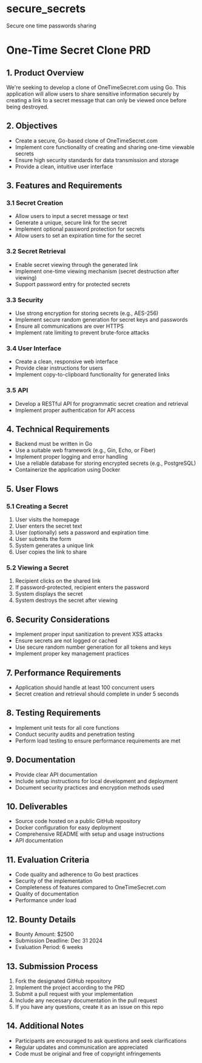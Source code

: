 # secure_secrets
Secure one time passwords sharing

# One-Time Secret Clone PRD

## 1. Product Overview

We're seeking to develop a clone of OneTimeSecret.com using Go. This application will allow users to share sensitive information securely by creating a link to a secret message that can only be viewed once before being destroyed.

## 2. Objectives

- Create a secure, Go-based clone of OneTimeSecret.com
- Implement core functionality of creating and sharing one-time viewable secrets
- Ensure high security standards for data transmission and storage
- Provide a clean, intuitive user interface

## 3. Features and Requirements

### 3.1 Secret Creation

- Allow users to input a secret message or text
- Generate a unique, secure link for the secret
- Implement optional password protection for secrets
- Allow users to set an expiration time for the secret

### 3.2 Secret Retrieval

- Enable secret viewing through the generated link
- Implement one-time viewing mechanism (secret destruction after viewing)
- Support password entry for protected secrets

### 3.3 Security

- Use strong encryption for storing secrets (e.g., AES-256)
- Implement secure random generation for secret keys and passwords
- Ensure all communications are over HTTPS
- Implement rate limiting to prevent brute-force attacks

### 3.4 User Interface

- Create a clean, responsive web interface
- Provide clear instructions for users
- Implement copy-to-clipboard functionality for generated links

### 3.5 API

- Develop a RESTful API for programmatic secret creation and retrieval
- Implement proper authentication for API access

## 4. Technical Requirements

- Backend must be written in Go
- Use a suitable web framework (e.g., Gin, Echo, or Fiber)
- Implement proper logging and error handling
- Use a reliable database for storing encrypted secrets (e.g., PostgreSQL)
- Containerize the application using Docker

## 5. User Flows

### 5.1 Creating a Secret
1. User visits the homepage
2. User enters the secret text
3. User (optionally) sets a password and expiration time
4. User submits the form
5. System generates a unique link
6. User copies the link to share

### 5.2 Viewing a Secret
1. Recipient clicks on the shared link
2. If password-protected, recipient enters the password
3. System displays the secret
4. System destroys the secret after viewing

## 6. Security Considerations

- Implement proper input sanitization to prevent XSS attacks
- Ensure secrets are not logged or cached
- Use secure random number generation for all tokens and keys
- Implement proper key management practices

## 7. Performance Requirements

- Application should handle at least 100 concurrent users
- Secret creation and retrieval should complete in under 5 seconds

## 8. Testing Requirements

- Implement unit tests for all core functions
- Conduct security audits and penetration testing
- Perform load testing to ensure performance requirements are met

## 9. Documentation

- Provide clear API documentation
- Include setup instructions for local development and deployment
- Document security practices and encryption methods used

## 10. Deliverables

- Source code hosted on a public GitHub repository
- Docker configuration for easy deployment
- Comprehensive README with setup and usage instructions
- API documentation

## 11. Evaluation Criteria

- Code quality and adherence to Go best practices
- Security of the implementation
- Completeness of features compared to OneTimeSecret.com
- Quality of documentation
- Performance under load

## 12. Bounty Details

- Bounty Amount: $2500
- Submission Deadline: Dec 31 2024
- Evaluation Period: 6 weeks

## 13. Submission Process

1. Fork the designated GitHub repository
2. Implement the project according to the PRD
3. Submit a pull request with your implementation
4. Include any necessary documentation in the pull request
5. If you have any questions, create it as an issue on this repo

## 14. Additional Notes

- Participants are encouraged to ask questions and seek clarifications
- Regular updates and communication are appreciated
- Code must be original and free of copyright infringements

